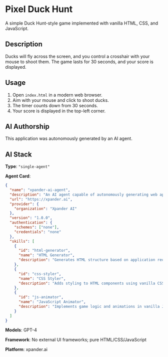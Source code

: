 # Pixel Duck Hunt

A simple Duck Hunt-style game implemented with vanilla HTML, CSS, and JavaScript.

## Description

Ducks will fly across the screen, and you control a crosshair with your mouse to shoot them. The game lasts for 30 seconds, and your score is displayed.

## Usage

1. Open `index.html` in a modern web browser.
2. Aim with your mouse and click to shoot ducks.
3. The timer counts down from 30 seconds.
4. Your score is displayed in the top-left corner.

## AI Authorship

This application was autonomously generated by an AI agent.

## AI Stack

**Type**: `"single-agent"`

**Agent Card**:
```json
{
  "name": "xpander-ai-agent",
  "description": "An AI agent capable of autonomously generating web applications",
  "url": "https://xpander.ai",
  "provider": {
    "organization": "Xpander AI"
  },
  "version": "1.0.0",
  "authentication": {
    "schemes": ["none"],
    "credentials": "none"
  },
  "skills": [
    {
      "id": "html-generator",
      "name": "HTML Generator",
      "description": "Generates HTML structure based on application requirements"
    },
    {
      "id": "css-styler",
      "name": "CSS Styler",
      "description": "Adds styling to HTML components using vanilla CSS"
    },
    {
      "id": "js-animator",
      "name": "JavaScript Animator",
      "description": "Implements game logic and animations in vanilla JavaScript"
    }
  ]
}
```

**Models**: GPT-4

**Framework**: No external UI frameworks; pure HTML/CSS/JavaScript

**Platform**: xpander.ai